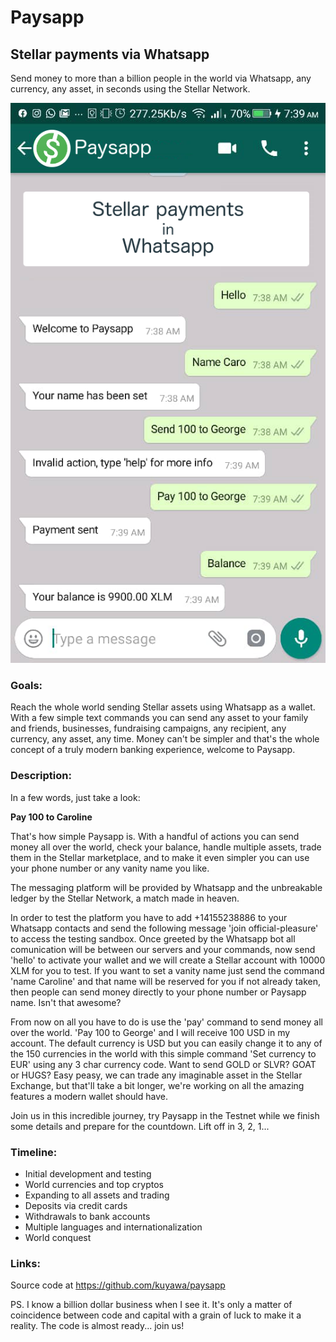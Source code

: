 # Paysapp
## Stellar payments via Whatsapp

Send money to more than a billion people in the world via Whatsapp, any currency, any asset, in seconds using the Stellar Network.

![hero](https://github.com/kuyawa/Paysapp/blob/master/media/paysapp.png)

### Goals:

Reach the whole world sending Stellar assets using Whatsapp as a wallet. With a few simple text commands you can send any asset to your family and friends, businesses, fundraising campaigns, any recipient, any currency, any asset, any time. Money can't be simpler and that's the whole concept of a truly modern banking experience, welcome to Paysapp.


### Description:

In a few words, just take a look:

**Pay 100 to Caroline**

That's how simple Paysapp is. With a handful of actions you can send money all over the world, check your balance, handle multiple assets, trade them in the Stellar marketplace, and to make it even simpler you can use your phone number or any vanity name you like.

The messaging platform will be provided by Whatsapp and the unbreakable ledger by the Stellar Network, a match made in heaven.

In order to test the platform you have to add +14155238886 to your Whatsapp contacts and send the following message 'join official-pleasure' to access the testing sandbox. Once greeted by the Whatsapp bot all comunication will be between our servers and your commands, now send 'hello' to activate your wallet and we will create a Stellar account with 10000 XLM for you to test. If you want to set a vanity name just send the command 'name Caroline' and that name will be reserved for you if not already taken, then people can send money directly to your phone number or Paysapp name. Isn't that awesome?

From now on all you have to do is use the 'pay' command to send money all over the world. 'Pay 100 to George' and I will receive 100 USD in my account. The default currency is USD but you can easily change it to any of the 150 currencies in the world with this simple command 'Set currency to EUR' using any 3 char currency code. Want to send GOLD or SLVR? GOAT or HUGS? Easy peasy, we can trade any imaginable asset in the Stellar Exchange, but that'll take a bit longer, we're working on all the amazing features a modern wallet should have. 

Join us in this incredible journey, try Paysapp in the Testnet while we finish some details and prepare for the countdown. Lift off in 3, 2, 1...


### Timeline:

- Initial development and testing
- World currencies and top cryptos
- Expanding to all assets and trading
- Deposits via credit cards
- Withdrawals to bank accounts
- Multiple languages and internationalization
- World conquest


### Links:

Source code at https://github.com/kuyawa/paysapp


PS. I know a billion dollar business when I see it. It's only a matter of coincidence between code and capital with a grain of luck to make it a reality. The code is almost ready... join us!
